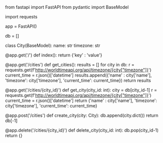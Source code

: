 from fastapi import FastAPI
from pydantic import BaseModel

import requests

app = FastAPI()

db = []

class City(BaseModel):
    name: str
    timezone: str

@app.get('/')
def index():
    return {'key' : 'value'}

@app.get('/cities')
def get_cities():
    results = []
    for city in db:
        r = requests.get(f'http://worldtimeapi.org/api/timezone/{city["timezone"]}')
        current_time = r.json()['datetime']
        results.append({'name' : city['name'], 'timezone': city['timezone'], 'current_time': current_time})
    return results

@app.get('/cities/{city_id}')
def get_city(city_id: int):
    city = db[city_id-1]
    r = requests.get(f'http://worldtimeapi.org/api/timezone/{city["timezone"]}')
    current_time = r.json()['datetime']
    return {'name' : city['name'], 'timezone': city['timezone'], 'current_time': current_time}

@app.post('/cities')
def create_city(city: City):
    db.append(city.dict())
    return db[-1]

@app.delete('/cities/{city_id}')
def delete_city(city_id: int):
    db.pop(city_id-1)
    return {}


